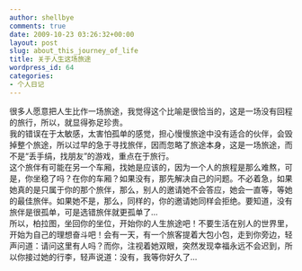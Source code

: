 ```yaml
---
author: shellbye
comments: true
date: 2009-10-23 03:26:32+00:00
layout: post
slug: about_this_journey_of_life
title: 关于人生这场旅途
wordpress_id: 64
categories:
- 个人日记
---
```


很多人愿意把人生比作一场旅途，我觉得这个比喻是很恰当的，这是一场没有回程的旅行，所以，就显得弥足珍贵。  
我的错误在于太敏感，太害怕孤单的感觉，担心慢慢旅途中没有适合的伙伴，会毁掉整个旅途，所以过早的急于寻找旅伴，因而忽略了旅途本身，这是一场旅途，而不是“丢手绢，找朋友”的游戏，重点在于旅行。  
这个旅伴有可能在另一个车厢，找她是应该的，因为一个人的旅程是那么难熬，可是，你坐稳了吗？在你的车厢？如果没有，那先解决自己的问题。不必着急，如果她真的是只属于你的那个旅伴，那么，别人的邀请她不会答应，她会一直等，等她的最佳旅伴。如果她不是，那么，同样的，你的邀请她同样会拒绝。要知道，没有旅伴是很孤单，可是选错旅伴就更孤单了…  
所以，柏拉图，坐回你的坐位，开始你的人生旅途吧！不要生活在别人的世界里，开始为自己的理想奋斗吧！会有一天，有一个旅客提着大包小包，走到你旁边，轻声问道：请问这里有人吗？而你，注视着她双眼，突然发现幸福永远不会迟到，所以你接过她的行李，轻声说道：没有，我等你好久了…
